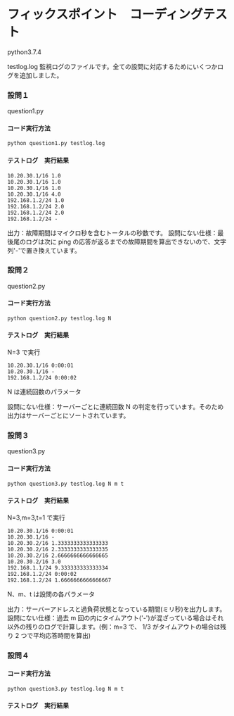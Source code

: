 # フィックスポイント　コーディングテスト

python3.7.4

testlog.log
監視ログのファイルです。全ての設問に対応するためにいくつかログを追加しました。

### 設問１

question1.py

#### コード実行方法

```python
python question1.py testlog.log
```

#### テストログ　実行結果

```
10.20.30.1/16 1.0
10.20.30.1/16 1.0
10.20.30.1/16 1.0
10.20.30.1/16 4.0
192.168.1.2/24 1.0
192.168.1.2/24 2.0
192.168.1.2/24 2.0
192.168.1.2/24 -
```

出力：故障期間はマイクロ秒を含むトータルの秒数です。
設問にない仕様：最後尾のログは次に ping の応答が返るまでの故障期間を算出できないので、文字列'-'で置き換えています。

### 設問２

question2.py

#### コード実行方法

```python
python question2.py testlog.log N
```

#### テストログ　実行結果

N=3 で実行

```
10.20.30.1/16 0:00:01
10.20.30.1/16 -
192.168.1.2/24 0:00:02
```

N は連続回数のパラメータ

設問にない仕様：サーバーごとに連続回数 N の判定を行っています。そのため出力はサーバーごとにソートされています。

### 設問３

question3.py

#### コード実行方法

```python
python question3.py testlog.log N m t
```

#### テストログ　実行結果

N=3,m=3,t=1 で実行

```
10.20.30.1/16 0:00:01
10.20.30.1/16 -
10.20.30.2/16 1.3333333333333333
10.20.30.2/16 2.3333333333333335
10.20.30.2/16 2.6666666666666665
10.20.30.2/16 3.0
192.168.1.1/24 9.333333333333334
192.168.1.2/24 0:00:02
192.168.1.2/24 1.6666666666666667
```

N、m、t は設問の各パラメータ

出力：サーバーアドレスと過負荷状態となっている期間(ミリ秒)を出力します。
設問にない仕様：過去 m 回の内にタイムアウト('-')が混ざっている場合はそれ以外の残りのログで計算します。(例：m=3 で、 1/3 がタイムアウトの場合は残り 2 つで平均応答時間を算出)

### 設問４

#### コード実行方法

```python
python question3.py testlog.log N m t
```

#### テストログ　実行結果

```

```
